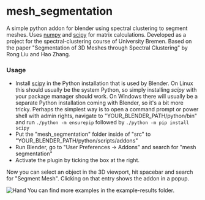 mesh_segmentation
=================

A simple python addon for blender using spectral clustering to segment meshes. Uses [numpy](http://www.numpy.org/) and [scipy](http://www.scipy.org/) for matrix calculations.
Developed as a project for the spectral-clustering course of University Bremen. Based on the paper "Segmentation of 3D Meshes through Spectral Clustering" by Rong Liu and Hao Zhang.
### Usage

 - Install [scipy](http://scipy.org/install.html) in the Python installation that is used by Blender. On Linux this should usually be the system Python, so simply installing *scipy* with your package manager should work. On Windows there will usually be a separate Python installation coming with Blender, so it's a bit more tricky. Perhaps the simplest way is to open a command prompt or power shell with admin rights, navigate to "YOUR_BLENDER_PATH/python/bin" and run `./python -m ensurepip` followed by `./python -m pip install scipy`
 - Put the "mesh_segmentation" folder inside of "src" to "YOUR_BLENDER_PATH/python/scripts/addons"
 - Run Blender, go to "User Preferences -> Addons" and search for "mesh segmentation"
 - Activate the plugin by ticking the box at the right.

Now you can select an object in the 3D viewport, hit spacebar and search for "Segment Mesh". Clicking on that entry shows the addon in a popup.

<img src="example-results/hand.png" alt="Hand">
You can find more examples in the example-results folder.
